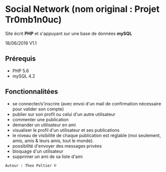 
# Social Network (nom original : Projet Tr0mb1n0uc)

Site écrit **PHP** et s'appuyant sur une base de données **mySQL** 

18/06/2019
V1.1

## Prérequis

- PHP 5.6
- mySQL 4.2

## Fonctionnalitées

- se connecter/s'inscrire (avec envoi d'un mail de confirmation nécessaire pour valider son compte)
- publier sur son profil ou celui d'un autre utilisateur
- commenter une publication
- demander un utilisateur en ami
- visualiser le profil d'un utilisateur et ses publications 
- le niveau de visibilité de chaque publication est réglable (moi seulement, amis, amis & leurs amis, tout le monde).
- possibilité d'envoyer des messages privées
- bloquage d'un utilisateur
- supprimer un ami de sa liste d'ami



```
Auteur : Theo Peltier ©
```
